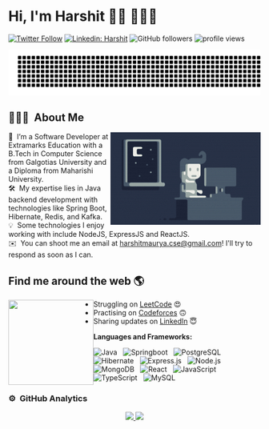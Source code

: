# Hi, I'm Harshit 👋🏾 👩🏾‍💻

[![Twitter Follow](https://img.shields.io/twitter/follow/HarshitMaurya_?label=Follow)](https://twitter.com/intent/follow?screen_name=HarshitMaurya_)
[![Linkedin: Harshit](https://img.shields.io/badge/-Harshit-blue?style=flat-square&logo=Linkedin&logoColor=white&link=https://www.linkedin.com/in/harshitmaurya/)](https://www.linkedin.com/in/harshitmaurya/)
![GitHub followers](https://img.shields.io/github/followers/rockharshitmaurya?label=Follow&style=social)
<img alt = "profile views" src="https://komarev.com/ghpvc/?username=rockharshitmaurya&color=brightgreen"> 

![gitartwork](gitartwork.svg)

## 👨🏻‍💻 &nbsp;About Me

<img alt="Night Coding" src="https://raw.githubusercontent.com/AVS1508/AVS1508/master/assets/Night-Coding.gif" align="right"/>

💼 &nbsp;I’m a Software Developer at Extramarks Education with a B.Tech in Computer Science from Galgotias University and a Diploma from Maharishi University.\
🛠️ &nbsp;My expertise lies in Java backend development with technologies like Spring Boot, Hibernate, Redis, and Kafka.\
💡 &nbsp;Some technologies I enjoy working with include NodeJS, ExpressJS and ReactJS.\
✉️ &nbsp;You can shoot me an email at harshitmaurya.cse@gmail.com! I'll try to respond as soon as I can.




## Find me around the web 🌎 <a href="https://www.linkedin.com/in/harshitmaurya/">
<img align="left" width="170" height="170" src="https://github.com/rockharshitmaurya/rockharshitmaurya/assets/46915044/28385714-4931-4c90-95bf-909711a8468d"></a>
- Struggling on <a href="https://www.leetcode.com/HarshitMaurya/">LeetCode</a> 😍
- Practising on <a href="https://codeforces.com/profile/harshit_maurya">Codeforces</a> 🙃
- Sharing updates on <a href="https://www.linkedin.com/in/harshitmaurya/">LinkedIn</a> 😇

**Languages and Frameworks:** 

![Java](https://img.shields.io/badge/Java-black?logo=openjdk&style=social)&nbsp;&nbsp;
![Springboot](https://img.shields.io/badge/SpringBoot-black?logo=spring&style=social)&nbsp;&nbsp;
![PostgreSQL](https://img.shields.io/badge/-PostgreSQL-black?logo=PostgreSQL&style=social)&nbsp;&nbsp;
![Hibernate](https://img.shields.io/badge/-Hibernate-black?logo=hibernate&style=social)&nbsp;&nbsp;
![Express.js](https://img.shields.io/badge/Express.js-black?logo=express&style=social)&nbsp;&nbsp;
![Node.js](https://img.shields.io/badge/Node.js-black?logo=node.js&style=social)&nbsp;&nbsp;
![MongoDB](https://img.shields.io/badge/MongoDB-black?logo=mongodb&style=social)&nbsp;&nbsp;
![React](https://img.shields.io/badge/React-black?logo=react&style=social)&nbsp;&nbsp;
![JavaScript](https://img.shields.io/badge/-JavaScript-black?logo=javascript&style=social)&nbsp;&nbsp;
![TypeScript](https://img.shields.io/badge/-TypeScript-black?logo=typescript&style=social)&nbsp;&nbsp;
![MySQL](https://img.shields.io/badge/-MySQL-black?logo=mysql&style=social)&nbsp;&nbsp;



### ⚙️ &nbsp;GitHub Analytics

<p align="center">
<a href="https://github.com/rockharshitmaurya">
  <img height="180em" src="https://github-readme-stats-eight-theta.vercel.app/api?username=rockharshitmaurya&show_icons=true&theme=gotham&include_all_commits=true&count_private=true"/>
  <img height="180em" src="https://github-readme-stats-eight-theta.vercel.app/api/top-langs/?username=rockharshitmaurya&layout=compact&langs_count=8&theme=gotham"/>
</a>
</p>

